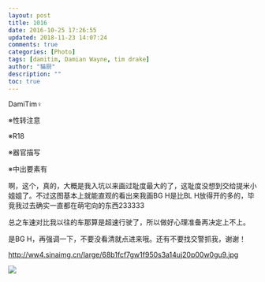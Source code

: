 ```yaml
---
layout: post
title: 1016
date: 2016-10-25 17:26:55
updated: 2018-11-23 14:07:24
comments: true
categories: [Photo]
tags: [damitim, Damian Wayne, tim drake]
author: "猫厨"
description: ""
toc: true
---
```


<p>DamiTim♀</p> 
<p>※性转注意</p> 
<p>※R18</p> 
<p>※器官描写</p> 
<p>※中出要素有</p> 
<p>啊，这个，真的，大概是我入坑以来画过耻度最大的了，这耻度没想到交给提米小姐姐了。不过这图基本上就能直观的看出来我画BG H是比BL H放得开的多的，毕竟我过去确实一直都在萌宅向的东西233333</p> 
<p>总之车速对比我以往的车那算是超速行驶了，所以做好心理准备再决定上不上。</p> 
<p>是BG H，再强调一下，不要没看清就点进来哦。还有不要找交警抓我，谢谢！</p> 
<p><a rel="nofollow" href="http://ww4.sinaimg.cn/large/68b1fcf7gw1f950s3a14uj20p00w0gu9.jpg" target="_blank"  >http://ww4.sinaimg.cn/large/68b1fcf7gw1f950s3a14uj20p00w0gu9.jpg</a><br /></p>

![](https://nos.netease.com/imglf0/img/cVZNdzJtQk9JV2ZMamkrVWVoY3VZQzY5eHpuUzdHRXNla2NWQVpnT0ZlK0Y2RURFcy9laVpBPT0.jpg)